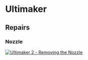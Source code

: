 # Ultimaker

## Repairs

### Nozzle

[![Ultimaker 2 - Removing the Nozzle](http://img.youtube.com/vi/-1Nh0snHLYw/0.jpg)](http://www.youtube.com/watch?v=-1Nh0snHLYw)